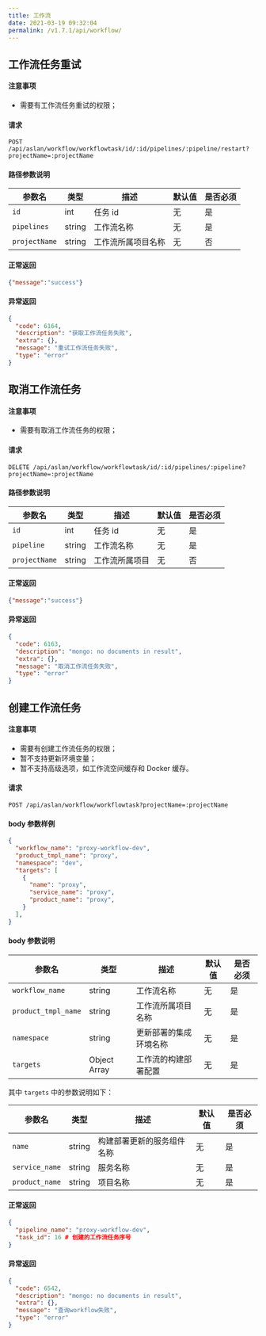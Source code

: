 ```yaml
---
title: 工作流
date: 2021-03-19 09:32:04
permalink: /v1.7.1/api/workflow/
---
```


## 工作流任务重试

#### 注意事项

- 需要有工作流任务重试的权限；

#### 请求

```
POST /api/aslan/workflow/workflowtask/id/:id/pipelines/:pipeline/restart?projectName=:projectName
```

#### 路径参数说明

|参数名|类型|描述|默认值|是否必须|
|---|---|---|---|---|
|`id`|int|任务 id|无|是|
|`pipelines`|string|工作流名称|无|是|
|`projectName`|string|工作流所属项目名称|无|否|

#### 正常返回

```json
{"message":"success"}
```

#### 异常返回
```json
{
  "code": 6164,
  "description": "获取工作流任务失败",
  "extra": {},
  "message": "重试工作流任务失败",
  "type": "error"
}
```

## 取消工作流任务

#### 注意事项

- 需要有取消工作流任务的权限；

#### 请求

```
DELETE /api/aslan/workflow/workflowtask/id/:id/pipelines/:pipeline?projectName=:projectName
```

#### 路径参数说明

|参数名|类型|描述|默认值|是否必须|
|---|---|---|---|---|
|`id`|int|任务 id|无|是|
|`pipeline`|string|工作流名称|无|是|
|`projectName`|string|工作流所属项目|无|否|

#### 正常返回

```json
{"message":"success"}
```

#### 异常返回
```json
{
  "code": 6163,
  "description": "mongo: no documents in result",
  "extra": {},
  "message": "取消工作流任务失败",
  "type": "error"
}
```
## 创建工作流任务

#### 注意事项

- 需要有创建工作流任务的权限；
- 暂不支持更新环境变量；
- 暂不支持高级选项，如工作流空间缓存和 Docker 缓存。


#### 请求

```
POST /api/aslan/workflow/workflowtask?projectName=:projectName
```

#### body 参数样例

```json
{
  "workflow_name": "proxy-workflow-dev",
  "product_tmpl_name": "proxy",
  "namespace": "dev",
  "targets": [
    {
      "name": "proxy",
      "service_name": "proxy",
      "product_name": "proxy",
    }
  ],
}
```

#### body 参数说明

|参数名|类型|描述|默认值|是否必须|
|---|---|---|---|---|
|`workflow_name`|string|工作流名称|无|是|
|`product_tmpl_name`|string|工作流所属项目名称|无|是|
|`namespace`|string|更新部署的集成环境名称|无|是|
|`targets`|Object Array|工作流的构建部署配置|无|是|

其中 `targets` 中的参数说明如下：

|参数名|类型|描述|默认值|是否必须|
|---|---|---|---|---|
|`name`|string|构建部署更新的服务组件名称|无|是|
|`service_name`|string|服务名称|无|是|
|`product_name`|string|项目名称|无|是|

#### 正常返回

```json
{
  "pipeline_name": "proxy-workflow-dev",
  "task_id": 16 # 创建的工作流任务序号
}
```

#### 异常返回

```json
{
  "code": 6542,
  "description": "mongo: no documents in result",
  "extra": {},
  "message": "查询workflow失败",
  "type": "error"
}
```
